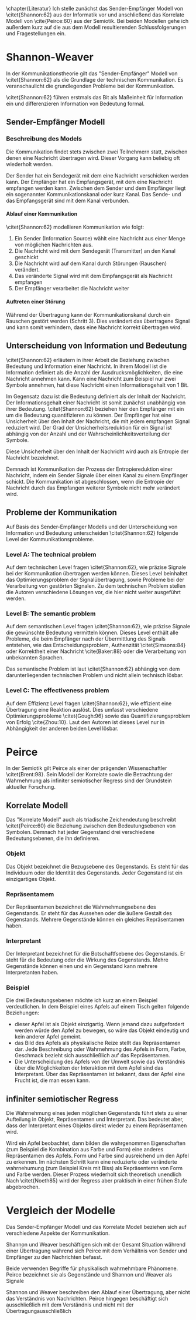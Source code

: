 \chapter{Literatur}
Ich stelle zunächst das Sender-Empfänger Modell von \citet{Shannon:62} aus der Informatik vor und anschließend das Korrelate Modell von \cite{Peirce:60} aus der Semiotik.
Bei beiden Modellen gehe ich außerdem kurz auf die aus dem Modell resultierenden Schlussfolgerungen und Fragestellungen ein.

# Shannon-Weaver
In der Kommunikationstheorie gilt das "Sender-Empfänger" Modell von  \citet{Shannon:62} als die Grundlage der technischen Kommunikation.
Es veranschaulicht die grundlegenden Probleme bei der Kommunikation.

\citet{Shannon:62} führen erstmals das Bit als Maßeinheit für Information ein und differenzieren Information von Bedeutung formal.

## Sender-Empfänger Modell
### Beschreibung des Models
Die Kommunikation findet stets zwischen zwei Teilnehmern statt, zwischen denen eine Nachricht übertragen wird.
Dieser Vorgang kann beliebig oft wiederholt werden.

Der Sender hat ein Sendegerät mit dem eine Nachricht verschicken werden kann.
Der Empfänger hat ein Empfangsgerät, mit dem eine Nachricht empfangen werden kann.
Zwischen dem Sender und dem Empfänger liegt ein sogenannter Kommunikationskanal oder kurz Kanal.
Das Sende- und das Empfangsgerät sind mit dem Kanal verbunden.

#### Ablauf einer Kommunikation
\citet{Shannon:62} modellieren Kommunikation wie folgt:

1) Ein Sender (Information Source) wählt eine Nachricht aus einer Menge von möglichen Nachrichten aus.
2) Die Nachricht wird mit dem Sendegerät (Transmitter) an den Kanal geschickt
3) Die Nachricht wird auf dem Kanal durch Störungen (Rauschen) verändert.
4) Das veränderte Signal wird mit dem Empfangsgerät als Nachricht empfangen
5) Der Empfänger verarbeitet die Nachricht weiter

#### Auftreten einer Störung
Während der Übertragung kann der Kommunikationskanal durch ein Rauschen gestört werden (Schritt 3).
Dies verändert das übertragene Signal und kann somit verhindern, dass eine Nachricht korrekt übertragen wird.

## Unterscheidung von Information und Bedeutung
\citet{Shannon:62} erläutern in ihrer Arbeit die Beziehung zwischen Bedeutung und Information einer Nachricht.
In ihrem Modell ist die Information definiert als die Anzahl der Ausdrucksmöglichkeiten, die eine Nachricht annehmen kann.
Kann eine Nachricht zum Beispiel nur zwei Symbole annehmen, hat diese Nachricht einen Informationsgehalt von 1 Bit.

Im Gegensatz dazu ist die Bedeutung definiert als der Inhalt der Nachricht.
Der Informationsgehalt einer Nachricht ist somit zunächst unabhängig von ihrer Bedeutung.
\citet{Shannon:62} beziehen hier den Empfänger mit ein um die Bedeutung quantifizieren zu können.
Der Empfänger hat eine Unsicherheit über den Inhalt der Nachricht, die mit jedem empfangen Signal reduziert wird.
Der Grad der Unsicherheitsreduktion für ein Signal ist abhängig von der Anzahl und der Wahrscheinlichkeitsverteilung der Symbole.

Diese Unsicherheit über den Inhalt der Nachricht wird auch als Entropie der Nachricht bezeichnet.

Demnach ist Kommunikation der Prozess der Entropiereduktion einer Nachricht, indem ein Sender Signale über einen Kanal zu einem Empfänger schickt.
Die Kommunikation ist abgeschlossen, wenn die Entropie der Nachricht durch das Empfangen weiterer Symbole nicht mehr verändert wird.

## Probleme der Kommunikation
Auf Basis des Sender-Empfänger Modells und der Unterscheidung von Information und Bedeutung unterscheiden \citet{Shannon:62} folgende Level der Kommunikationsprobleme.

### Level A: The technical problem
Auf dem technischen Level fragen \citet{Shannon:62}, wie präzise Signale bei der Kommunikation übertragen werden können.
Dieses Level beinhaltet das Optimierungsproblem der Signalübertragung, sowie Probleme bei der Verarbeitung von gestörten Signalen.
Zu dem technischen Problem stellen die Autoren verschiedene Lösungen vor, die hier nicht weiter ausgeführt werden.

### Level B: The semantic problem
Auf dem semantischen Level fragen \citet{Shannon:62}, wie präzise Signale die gewünschte Bedeutung vermitteln können.
Dieses Level enthält alle Probleme, die beim Empfänger nach der Übermittlung des Signals entstehen, wie das Entscheidungsproblem, Authenzität \citet{Simsons:84} oder Korrektheit einer Nachricht \cite{Baker:88}  oder die Verarbeitung von unbekannten Sprachen.

Das semantische Problem ist laut \citet{Shannon:62} abhängig von dem darunterliegenden technischen Problem und nicht allein technisch lösbar.

### Level C: The effectiveness problem
Auf dem Effizienz Level fragen \citet{Shannon:62}, wie effizient eine Übertragung eine Reaktion auslöst.
Dies umfasst verschiedene Optimierungsprobleme \citet{Gough:96} sowie das Quantifizierungsproblem von Erfolg \cite{Zhou:10}.
Laut den Autoren ist dieses Level nur in Abhängigkeit der anderen beiden Level lösbar.

# Peirce
In der Semiotik gilt Peirce als einer der prägenden Wissenschaftler \citet{Brent:98}.
Sein Modell der Korrelate sowie die Betrachtung der Wahrnehmung als infiniter semiotischer Regress sind der Grundstein aktueller Forschung.

## Korrelate Modell 
Das "Korrelate Modell" auch als triadische Zeichendeutung beschreibt \citet{Peirce:60} die Beziehung zwischen den Bedeutungsebenen von Symbolen.
Demnach hat jeder Gegenstand drei verschiedene Bedeutungsebenen, die ihn definieren.

### Objekt
Das Objekt bezeichnet die Bezugsebene des Gegenstands.
Es steht für das Individuum oder die Identität des Gegenstands.
Jeder Gegenstand ist ein einzigartiges Objekt.

### Repräsentamem
Der Repräsentamen bezeichnet die Wahrnehmungsebene des Gegenstands.
Er steht für das Aussehen oder die äußere Gestalt des Gegenstands.
Mehrere Gegenstände können ein gleiches Repräsentamen haben.

### Interpretant
Der Interpretant bezeichnet für die Botschaftfsebene des Gegenstands.
Er steht für die Bedeutung oder die Wirkung des Gegenstands.
Mehre Gegenstände können einen und ein Gegenstand kann mehrere Interpretanten haben.

### Beispiel
Die drei Bedeutungsebenen möchte ich kurz an einem Beispiel verdeutlichen.
In dem Beispiel eines Apfels auf einem Tisch gelten folgende Beziehungen:

- dieser Apfel ist als Objekt einzigartig.  Wenn jemand dazu aufgefordert werden würde den Apfel zu bewegen, so wäre das Objekt eindeutig und kein anderer Apfel gemeint.
- das Bild des Apfels als physikalische Reize stellt das Repräsentamen dar. Jede Beschreibung oder Wahrnehmung des Apfels in Form, Farbe, Geschmack bezieht sich ausschließlich auf das Repräsentamen. 
- Die Unterscheidung des Apfels von der Umwelt sowie das Verständnis über die Möglichkeiten der Interaktion mit dem Apfel sind das Interpretant. Über das Repräsentamen ist bekannt, dass der Apfel eine Frucht ist, die man essen kann.

## infiniter semiotischer Regress
Die Wahrnehmung eines jeden möglichen Gegenstands führt stets zu einer Aufteilung in Objekt, Repräsentamen und Interpretant. 
Das bedeutet aber, dass der Interpretant eines Objekts direkt wieder zu einem Repräsentamen wird.

Wird ein Apfel beobachtet, dann bilden die wahrgenommen Eigenschaften (zum Beispiel die Kombination aus Farbe und Form) eine anderes Repräsentamen des Apfels.
Form und Farbe sind ausreichend um den Apfel zu erkennen.
Im nächsten Schritt kann eine reduzierte oder veränderte wahrnehumung (zum Beispiel Kreis mit Biss) als Repräsentemn von Form und Farbe werden.
Dieser Prozess wiederholt sich theoretisch unendlich
Nach \citet{Noeth85} wird der Regress aber praktisch in einer frühen Stufe abgebrochen.

# Vergleich der Modelle
Das Sender-Empfänger Modell und das Korrelate Modell beziehen sich auf verschiedene Aspekte der Kommunikation.

Shannon und Weaver beschäftigen sich mit der Gesamt Situation während einer Übertragung während sich Peirce mit dem Verhältnis von Sender und Empfänger zu den Nachrichten befasst.

Beide verwenden Begriffe für physikalisch wahrnehmbare Phänomene. Peirce bezeichnet sie als Gegenstände und Shannon und Weaver als Signale

Shannon und Weaver beschreiben den Ablauf einer Übertragung, aber nicht das Verständnis von Nachrichten.
Peirce hingegen beschäftigt sich ausschließlich mit dem Verständnis und nicht mit der Übertragungausschließlich
